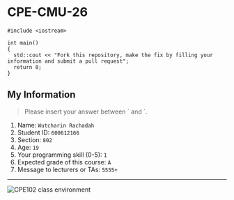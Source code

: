 # CPE-CMU-26
>
```
#include <iostream>

int main()
{
  std::cout << "Fork this repository, make the fix by filling your information and submit a pull request";
  return 0;
}
```

## My Information
> Please insert your answer between \` and \`.

1. Name: `Wutcharin Rachadah`
2. Student ID: `600612166`
3. Section: `802`
4. Age: `19`
5. Your programming skill (0-5): `1`
6. Expected grade of this course: `A`
7. Message to lecturers or TAs: `5555+`

---
![CPE102 class environment](https://github.com/tmwatchanan/CPE-CMU-26/raw/master/cpe102_class_envi.jpg)
